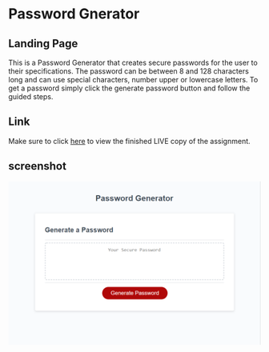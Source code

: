 # Password Gnerator

## Landing Page

This is a Password Generator that creates secure passwords for the user to their specifications. The password can be between 8 and 128 characters long and can use special characters, number upper or lowercase letters. To get a password simply click the generate password button and follow the guided steps.

## Link
Make sure to click [here](https://spotexx.github.io/passwordGenerator/) to view the finished LIVE copy of the assignment.

## screenshot 
![Password Generator screenshot](./assets/images/screenshot.png)